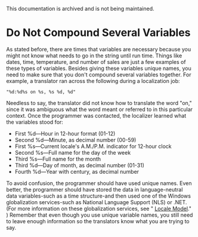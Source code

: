 This documentation is archived and is not being maintained.

# Do Not Compound Several Variables

As stated before, there are times that variables are necessary because you might not know what needs to go in the string until run time. Things like dates, time, temperature, and number of sales are just a few examples of these types of variables. Besides giving these variables unique names, you need to make sure that you don't compound several variables together. For example, a translator ran across the following during a localization job:

``` {style="FONT-FAMILY: Consolas, Courier, monospace; MARGIN-LEFT: 30px" xmlns=""}
"%d:%d%s on %s, %s %d, %d"
```

Needless to say, the translator did not know how to translate the word "on," since it was ambiguous what the word meant or referred to in this particular context. Once the programmer was contacted, the localizer learned what the variables stood for:

-   First %d—Hour in 12-hour format (01-12)
-   Second %d—Minute, as decimal number (00-59)
-   First %s—Current locale's A.M./P.M. indicator for 12-hour clock
-   Second %s—Full name for the day of the week
-   Third %s—Full name for the month
-   Third %d—Day of month, as decimal number (01-31)
-   Fourth %d—Year with century, as decimal number

To avoid confusion, the programmer should have used unique names. Even better, the programmer should have stored the data in language-neutral data variables-such as a time structure-and then used one of the Windows globalization services-such as National Language Support (NLS) or .NET. (For more information on these globalization services, see " [Locale Model](https://msdn.microsoft.com/globalization/mt662310)." ) Remember that even though you use unique variable names, you still need to leave enough information so the translators know what you are trying to say. 



